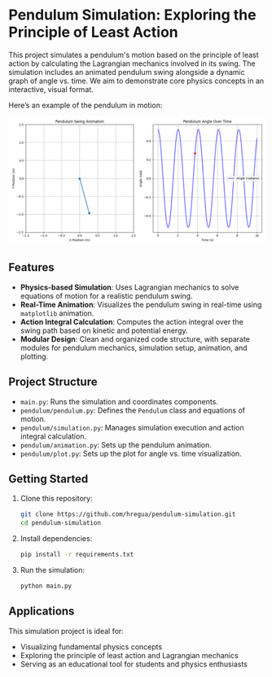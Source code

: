 # Pendulum Simulation: Exploring the Principle of Least Action

This project simulates a pendulum's motion based on the principle of least action by calculating the Lagrangian mechanics involved in its swing. The simulation includes an animated pendulum swing alongside a dynamic graph of angle vs. time. We aim to demonstrate core physics concepts in an interactive, visual format.

Here’s an example of the pendulum in motion:

![Pendulum Swing](images/pendulum_swing.png)

## Features

- **Physics-based Simulation**: Uses Lagrangian mechanics to solve equations of motion for a realistic pendulum swing.
- **Real-Time Animation**: Visualizes the pendulum swing in real-time using `matplotlib` animation.
- **Action Integral Calculation**: Computes the action integral over the swing path based on kinetic and potential energy.
- **Modular Design**: Clean and organized code structure, with separate modules for pendulum mechanics, simulation setup, animation, and plotting.

## Project Structure

- `main.py`: Runs the simulation and coordinates components.
- `pendulum/pendulum.py`: Defines the `Pendulum` class and equations of motion.
- `pendulum/simulation.py`: Manages simulation execution and action integral calculation.
- `pendulum/animation.py`: Sets up the pendulum animation.
- `pendulum/plot.py`: Sets up the plot for angle vs. time visualization.

## Getting Started

1. Clone this repository:
   ```bash
   git clone https://github.com/hregua/pendulum-simulation.git
   cd pendulum-simulation

2. Install dependencies:
   ```bash
   pip install -r requirements.txt

2. Run the simulation:
   ```bash
   python main.py

## Applications
This simulation project is ideal for:
- Visualizing fundamental physics concepts
- Exploring the principle of least action and Lagrangian mechanics
- Serving as an educational tool for students and physics enthusiasts
